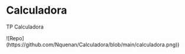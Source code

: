 # Calculadora
TP Calculadora

<div>
  ![Repo](https://github.com/Nquenan/Calculadora/blob/main/calculadora.png))
</div>
